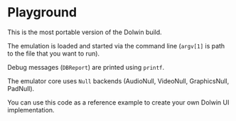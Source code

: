 # Playground

This is the most portable version of the Dolwin build.

The emulation is loaded and started via the command line (`argv[1]` is path to the file that you want to run).

Debug messages (`DBReport`) are printed using `printf`.

The emulator core uses `Null` backends (AudioNull, VideoNull, GraphicsNull, PadNull).

You can use this code as a reference example to create your own Dolwin UI implementation.
